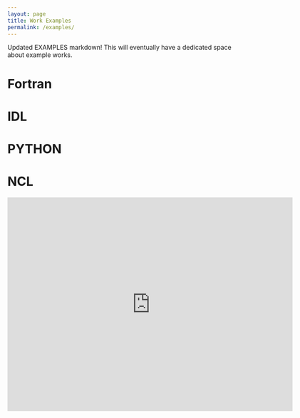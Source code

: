 ```yaml
---
layout: page
title: Work Examples
permalink: /examples/
---
```


Updated EXAMPLES markdown!  This will eventually have a dedicated
space about example works.

<h1>Fortran</h1>

<h1>IDL</h1>
<h1>PYTHON</h1>
<h1>NCL</h1>

<iframe
    width="640"
    height="480"
    src="https://www.youtube.com/embed/UmX4kyB2wfg"
    frameborder="0"
    allow="autoplay; encrypted-media"
    allowfullscreen
>
</iframe>

